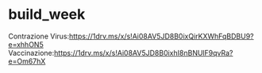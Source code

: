 # build_week

Contrazione Virus:https://1drv.ms/x/s!Ai08AV5JD8B0ixQirKXWhFqBDBU9?e=xhhON5
Vaccinazione:https://1drv.ms/x/s!Ai08AV5JD8B0ixhI8nBNUlF9qvRa?e=Om67hX
